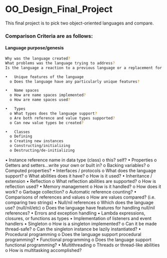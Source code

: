 # OO_Design_Final_Project
This final project is to pick two object-oriented languages and compare.

### Comparison Criteria are as follows: 

#### Language purpose/genesis
```sh
Why was the language created?
What problems was the language trying to address?
Is the language a reaction to a previous language or a replacement for another language?
```

```sh
•	Unique features of the language
  o	Does the language have any particularly unique features?
```
 
```sh
•	Name spaces
  o	How are name spaces implemented?
  o	How are name spaces used?
```

```sh
•	Types
  o	What types does the language support?
  o	Are both reference and value types supported?
  o	Can new value types be created?
``` 
 
```sh
•	Classes
  o	Defining
  o	Creating new instances
  o	Constructing/initializing
  o	Destructing/de-initializing
 ``` 
•	Instance reference name in data type (class)
  o	this? self?
•	Properties
  o	Getters and setters…write your own or built in?
  o	Backing variables?
  o	Computed properties?
•	Interfaces / protocols
  o	What does the language support?
  o	What abilities does it have?
  o	How is it used?
•	Inheritance / extension
•	Reflection
  o	What reflection abilities are supported?
  o	How is reflection used?
•	Memory management
  o	How is it handled?
  o	How does it work?
  o	Garbage collection?
  o	Automatic reference counting?
•	Comparisons of references and values
  o	How are values compared? (i.e. comparing two strings)
•	Null/nil references
  o	Which does the language use? (null/nil/etc)
  o	Does the language have features for handling null/nil references?
•	Errors and exception handling
•	Lambda expressions, closures, or functions as types
•	Implementation of listeners and event handlers
•	Singleton
  o	How is a singleton implemented?
  o	Can it be made thread-safe?
  o	Can the singleton instance be lazily instantiated?
•	Procedural programming
  o	Does the language support procedural programming?
•	Functional programming
  o	Does the language support functional programming?
•	Multithreading
  o	Threads or thread-like abilities
  o	How is multitasking accomplished?
```

